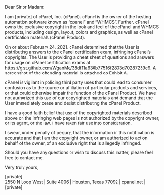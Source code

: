 Dear Sir or Madam:  

I am [private] of cPanel, Inc. (cPanel). cPanel is the owner of the hosting automation software known as “cpanel” and “WHMCS”. Further, cPanel owns the exclusive copyright in the look and feel of the cPanel and WHMCS products, including design, layout, colors and graphics, as well as cPanel certification materials (cPanel Product).  

On or about February 24, 2021, cPanel determined that the User is distributing answers to the cPanel certification exam, infringing cPanel’s copyrights. The User is providing a cheat sheet of questions and answers for usage on cPanel certification exams at https://gist.github.com/WganMe/38df11a630b77516f2803d70287239c9. A screenshot of the offending material is attached as Exhibit A.  

cPanel is vigilant in policing third party uses that could lead to consumer confusion as to the source or affiliation of particular products and services, or that could otherwise impair the function of the cPanel Product. We have not authorized this use of our copyrighted materials and demand that the User immediately cease and desist distributing the cPanel Product.  

I have a good faith belief that use of the copyrighted materials described above on the infringing web pages is not authorized by the copyright owner, or its agent, or the law. I have taken fair use into consideration.

I swear, under penalty of perjury, that the information in this notification is accurate and that I am the copyright owner, or am authorized to act on behalf of the owner, of an exclusive right that is allegedly infringed.

Should you have any questions or wish to discuss this matter, please feel free to contact me.

Very truly yours,

[private]  
2550 N Loop West | Suite 4006 | Houston, Texas 77092 | cpanel.net | [private]
